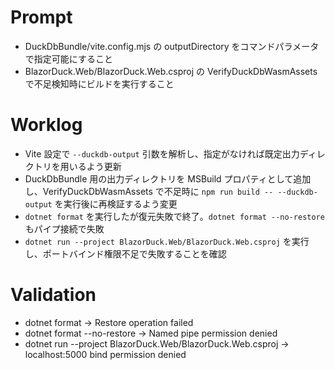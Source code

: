 # Prompt
- DuckDbBundle/vite.config.mjs の outputDirectory をコマンドパラメータで指定可能にすること
- BlazorDuck.Web/BlazorDuck.Web.csproj の VerifyDuckDbWasmAssets で不足検知時にビルドを実行すること

# Worklog
- Vite 設定で `--duckdb-output` 引数を解析し、指定がなければ既定出力ディレクトリを用いるよう更新
- DuckDbBundle 用の出力ディレクトリを MSBuild プロパティとして追加し、VerifyDuckDbWasmAssets で不足時に `npm run build -- --duckdb-output` を実行後に再検証するよう変更
- `dotnet format` を実行したが復元失敗で終了。`dotnet format --no-restore` もパイプ接続で失敗
- `dotnet run --project BlazorDuck.Web/BlazorDuck.Web.csproj` を実行し、ポートバインド権限不足で失敗することを確認

# Validation
- dotnet format → Restore operation failed
- dotnet format --no-restore → Named pipe permission denied
- dotnet run --project BlazorDuck.Web/BlazorDuck.Web.csproj → localhost:5000 bind permission denied
